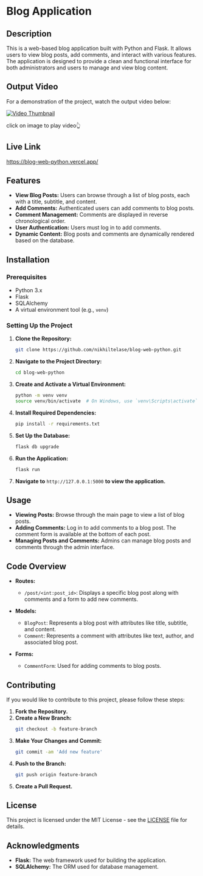 # Blog Application

## Description

This is a web-based blog application built with Python and Flask. It allows users to view blog posts, add comments, and interact with various features. The application is designed to provide a clean and functional interface for both administrators and users to manage and view blog content.

## Output Video

For a demonstration of the project, watch the output video below:

[![Video Thumbnail](https://img.youtube.com/vi/GOt6FxsuUZI/hqdefault.jpg)](https://www.youtube.com/watch?v=GOt6FxsuUZI)

click on image to play video👆

## Live Link 
https://blog-web-python.vercel.app/
## Features

- **View Blog Posts:** Users can browse through a list of blog posts, each with a title, subtitle, and content.
- **Add Comments:** Authenticated users can add comments to blog posts.
- **Comment Management:** Comments are displayed in reverse chronological order.
- **User Authentication:** Users must log in to add comments.
- **Dynamic Content:** Blog posts and comments are dynamically rendered based on the database.

## Installation

### Prerequisites

- Python 3.x
- Flask
- SQLAlchemy
- A virtual environment tool (e.g., `venv`)

### Setting Up the Project

1. **Clone the Repository:**
    ```bash
    git clone https://github.com/nikhiltelase/blog-web-python.git
    ```

2. **Navigate to the Project Directory:**
    ```bash
    cd blog-web-python
    ```

3. **Create and Activate a Virtual Environment:**
    ```bash
    python -m venv venv
    source venv/bin/activate  # On Windows, use `venv\Scripts\activate`
    ```

4. **Install Required Dependencies:**
    ```bash
    pip install -r requirements.txt
    ```

5. **Set Up the Database:**
    ```bash
    flask db upgrade
    ```

6. **Run the Application:**
    ```bash
    flask run
    ```

7. **Navigate to** `http://127.0.0.1:5000` **to view the application.**

## Usage

- **Viewing Posts:** Browse through the main page to view a list of blog posts.
- **Adding Comments:** Log in to add comments to a blog post. The comment form is available at the bottom of each post.
- **Managing Posts and Comments:** Admins can manage blog posts and comments through the admin interface.


## Code Overview

- **Routes:**
  - `/post/<int:post_id>`: Displays a specific blog post along with comments and a form to add new comments.

- **Models:**
  - `BlogPost`: Represents a blog post with attributes like title, subtitle, and content.
  - `Comment`: Represents a comment with attributes like text, author, and associated blog post.

- **Forms:**
  - `CommentForm`: Used for adding comments to blog posts.

## Contributing

If you would like to contribute to this project, please follow these steps:

1. **Fork the Repository.**
2. **Create a New Branch:**
    ```bash
    git checkout -b feature-branch
    ```
3. **Make Your Changes and Commit:**
    ```bash
    git commit -am 'Add new feature'
    ```
4. **Push to the Branch:**
    ```bash
    git push origin feature-branch
    ```
5. **Create a Pull Request.**

## License

This project is licensed under the MIT License - see the [LICENSE](LICENSE) file for details.

## Acknowledgments

- **Flask:** The web framework used for building the application.
- **SQLAlchemy:** The ORM used for database management.
